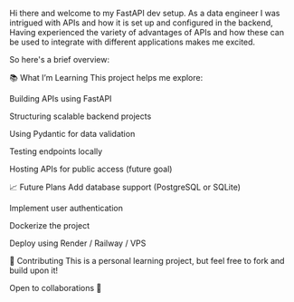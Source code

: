 Hi there and welcome to my FastAPI dev setup. As a data engineer I was intrigued with APIs and how it is set up and configured in the backend,
Having experienced the variety of advantages of APIs and how these can be used to integrate with different applications makes me excited.

So here's a brief overview:

📚 What I’m Learning
This project helps me explore:

Building APIs using FastAPI

Structuring scalable backend projects

Using Pydantic for data validation

Testing endpoints locally

Hosting APIs for public access (future goal)

📈 Future Plans
Add database support (PostgreSQL or SQLite)

Implement user authentication

Dockerize the project

Deploy using Render / Railway / VPS

🤝 Contributing
This is a personal learning project, but feel free to fork and build upon it!

Open to collaborations 🤝
